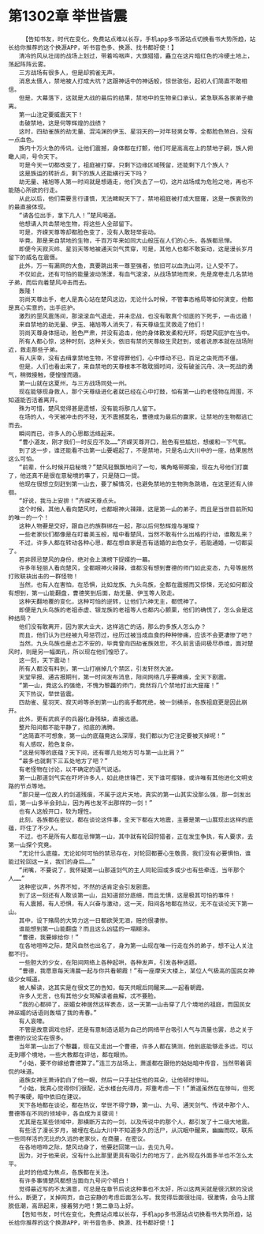 # 第1302章 举世皆震
        【告知书友，时代在变化，免费站点难以长存，手机app多书源站点切换看书大势所趋，站长给你推荐的这个换源APP，听书音色多、换源、找书都好使！】
       清冷的风从壮阔的战场上划过，带着呜咽声，大旗猎猎，矗立在这片暗红色的冷硬土地上，荡起阵阵云雾。
       三方战场有很多人，但是却鸦雀无声。
       消息太慑人，禁地被人打成大坑？这跟神话中的神话般，惊世骇俗，起初人们简直不敢相信。
       但是，大幕落下，这就是大战的最后的结果，禁地中的生物亲口承认，紧急联系各家弟子撤离。
       第一山注定要威震天下！
       击破禁地，这是何等辉煌的战绩？
       这时，四劫雀族的劫无量、混沌渊的伊玉、星羽天的一对年轻男女等，全都脸色煞白，没有一点血色。
       族内十万火急的传讯，让他们震撼，身体都在打颤，他们可是高高在上的禁地子嗣，族人俯瞰人间，号令天下。
       可是今天一切都改变了，祖庭被打穿，只剩下边缘区域残留，还能剩下几个族人？
       这是族运的转折点，剩下的族人还能横行天下吗？
       劫无量、褚旭等人第一时间就是想遁走，他们失去了一切，这片战场成为危险之地，再也不能随心所欲的行走。
       从此以后，他们需要言行谨慎，无法睥睨天下了，禁地祖庭被打成大窟窿，这是一族衰败的的最直接体现。
       “请各位出手，拿下几人！”楚风喝道。
       他想请人共击禁地生物，将这些人全部留下。
       可是，齐嵘天尊等却都脸色变了，没有人敢轻举妄动。
       毕竟，那是来自禁地的生物，千百万年来如同大山般压在人们的心头，各族都忌惮。
       即便今天寂灭岭、星羽天等地被通天剑气贯穿，可是，其他人也都不敢妄动，这是漫长岁月留下的威名在震慑。
       此外，万一有漏网的大鱼，真要跳出来一尊至强者，依旧可以血洗山河，让人受不了。
       不仅如此，还有可怕的能量波动荡漾，有血气滚滚，从战场禁地而来，先是席卷走几名禁地子弟，而后向着楚风冲击而去。
       轰隆！
       羽尚天尊出手，老人是真心站在楚风这边，无论什么时候，不管事态格局等如何演变，他都是真心实意的，出手庇护。
       激烈的罡风震荡间，那滚滚血气退走，并未恋战，也没有敢真个彻底的下死手，一击远遁！
       来自禁地的劫无量、伊玉、褚旭等人消失了，有天尊级生灵救走了他们！
       羽尚天尊身体摇动，脸色严肃，并没有追击，他的身体散发柔和光环，将楚风庇护在当中。
       所有人都心惊，这种时刻，这种关头，依旧有禁的天尊级生灵赶到，或者说原本就在战场附近，救走那些子弟。
       有人庆幸，没有去缉拿禁地生物，不曾得罪他们，心中悸动不已，百足之虫死而不僵。
       但是，人们也看出来了，来自禁地的天尊根本不敢耽搁时间，没有破釜沉舟、决一死战的勇气，稍微接触，便惶惶而遁。
       第一山就在这夏州，与三方战场同处一州。
       现在能够现身救人，那个天尊级进化者就已经在心中打鼓，怕有第一山的老怪物在周围，不知道能否活着离开。
       殊为可惜，楚风觉得甚是遗憾，没有能将那几人留下。
       在场的人，今天被冲击的不轻，无不震撼莫名，曹德成为最后的赢家，让禁地的生物都逃亡而去。
       瞬间而已，许多人的心思都活络起来。
       “曹小道友，刚才我们一时反应不及……”齐嵘天尊开口，脸色有些尴尬，想缓和一下气氛。
       到了这一步，谁还能看不出第一山要崛起了，不是禁地，只是名山大川中的一座，结果居然这么可怕。
       “前辈，什么时候开启秘境？”楚风轻飘飘地问了一句，嘴角略带揶揄，现在九号他们打赢了，他还真不是很在意秘境的事了，只是随口一提。
       他现在很想立刻赶到第一山去，要了解情况，也避免禁地的生物狗急跳墙，在这里还有人徘徊。
       “好说，我马上安排！”齐嵘天尊点头。
       这个时候，其他人看向楚风时，也都眼神火辣辣，这是第一山的弟子，而且是当世目前所知的唯一的一个！
       这种人物要是交好，跟自己的族群绑在一起，那以后何愁辉煌与璀璨？
       一些老家伙们都像是在盯着美玉般，暗中看楚风，当然不敢有什么出格的行动，谁敢乱来？
       不过，许多人都在转动各种心思，都在想自家是否有适婚的出色女子，若能通婚，一切都妥了。
       若非顾忌楚风的身份，绝对会上演榜下捉婿的一幕。
       许多年轻丽人看向楚风，全都眼神火辣辣，谁都没有想到曹德的师门如此变态，九号等居然打败联袂出击的一群怪物！
       当然，也有人在害怕，在恐惧，比如龙族、九头鸟族，全都在震撼而又惊悚，无论如何都没有想到，第一山能翻盘，曹德笑到后面，劫无量、伊玉等人败走。
       这种天翻地覆的变化，这种可怕的逆转，让他们六神无主，都慌神了。
       即便是九头鸟族的老祖赤虚、银龙族的老祖等人也都内心颤栗，他们的确慌了，怎么会是这种结局？
       他们没有敢离开，因为家大业大，这样逃亡的话，那么的多族人怎么办？
       而且，他们认为已经被九号惩罚过，经历过被当成血食的种种惨痛，应该不会更凄惨了吧？
       当然，九头鸟族也是忐忑不安的，毕竟曾向四劫雀族效忠，不久前言语间极尽恭维，面对楚风时，则是另一幅面孔，所以现在他们惶恐了。
       这一刻，天下震动！
       所有人都没有料到，第一山打崩掉几个禁区，引发轩然大波。
       天堂早报、通古报期刊，第一时间发布消息，阳间网络几乎要瘫痪，全天下剧震。
       “第一山，竟这么的强绝，不愧为黎龘的师门，竟然将几个禁地打出大窟窿！”
       天下热议，举世皆震。
       四劫雀、星羽天、寂灭岭等杀到第一山的高手都死绝，被一剑横杀，各族祖庭更是因此崩开。
       此外，更有武疯子的兵器化身残缺，直接远遁。
       整片阳间都不能平静了，彻底的沸腾。
       “这简直不可想象，第一山的底蕴竟这么深厚，我们都以为它注定要被灭掉呢！”
       有人感叹，脸色复杂。
       “这是何等的底蕴？天下间，还有哪几处地方可与第一山比肩？”
       “最多也就剩下三五处地方了吧？”
       有老怪物在讨论，以不确定的语气说话。
       第一山那道剑气实在吓坏许多人，如此绝世锋芒，天下谁可撄锋，或许唯有其他进化文明支路的节点等地。
       “那只是一位故人的剑道残痕，不属于这片天地，真实的第一山其实没那么强，那一剑发出后，第一山多半会封山，因为再也发不出那样的一剑！”
       也有人这般开口，较为理性。
       此刻，各族都在密议，都在谈论这件事，全天下都在大地震，主要是第一山展现出这样的底蕴，吓住了不少人。
       不过，也不是所有人都在忌惮第一山，其中就有轮回狩猎者，正在发生争执，有人要求，去第一山探个究竟。
       “无论什么底蕴，无论如何可怕的禁忌存在，对轮回都要心生敬畏，我们没有必要惧怕，谁能过轮回这一关，我们的身后……”
       “闭嘴，不要说了，我怀疑第一山那道剑气的主人同轮回或多或少也有些牵连，当年那个人……”
       这种密议声，外界不知，不然的话肯定会引发剧震。
       到了这一刻还有人敢谈第一山，且知道部分底细，而且无惧，这是极其可怕的事件！
       有人震撼，有人恐惧，有人兴奋与激动，这一天，阳间各地都在热议，无不在谈论天下第一山。
       其中，设下赌局的大势力这一日都欲哭无泪，赔的很凄惨。
       谁能想到第一山能翻盘？而且这么凶猛的一塌糊涂。
       “曹德，我要嫁给你！”
       在各地喧哗之际，楚风自然也出名了，身为第一山现在唯一行走在外的弟子，想不让人关注都不行。
       一些胆大的少女，在阳间网络上各种起哄，各种发声，引发各种话题。
       “曹德，我愿意每天清晨一起与你共看朝霞！”有一座摩天大楼上，某位人气极高的国民女神级少女喊道。
       被人解读，这其实是在很文艺的告知，每天共眠后同醒来……一起看朝霞。
       许多人无言，也有其他少女骂解读者曲解，忒不要脸。
       “我的心都碎了，巫媚女神居然这样表态，这一天第一山击穿了几个境地的祖庭，而国民女神巫媚的话语则轰塌了我的青春。”
       有人哀嚎。
       不管是故意调戏也好，还是有意制造话题为自己的网络平台吸引人气与流量也罢，总之关于曹德的议论实在很多。
       当年第一山出了个黎龘，现在又走出一个曹德，许多人都在猜测，他到底能够走多远，可以走到哪个境地，一些大教都在评估，都在眼热。
       “小姑，要不你嫁给曹德算了。”连三方战场上，萧遥都在跟他的姑姑暗中传音，当然带着调侃的味道。
       道族女神王萧诗韵白了他一眼，然后一只手扯住他的耳朵，让他顿时惨叫。
       “小姑，我真心觉得你们很配，近水楼台先得月，郑重考虑一下！”萧遥虽然在在惨叫，但死鸭子嘴硬，暗中依旧在建议。
       天下各地都在谈论，都在热议，举世不得宁静，第一山、九号、通天剑气、传说中那个人、曹德等在不同的领域中，各自成为关键词！
       尤其是在某些领域中，那横断万古的一剑，以及传说中的那个人，都引发了十二级大地震。
       有些活了漫长岁月，被埋在名山大川中不知道多久的活尸，从沉眠中醒来，幽幽而叹，联系一些同样活的无比的久远的老家伙，在商量，在密议。
       在各地喧哗之际，楚风动身了，他要赶回第一山，去见九号。
       因为，对于他来说，没有什么比那里更具有吸引力的地方了，此外现在外面多半也不怎么太平。
       此时的他成为焦点，各族都在关注。
       有许多事情楚风都想当面向九号问个明白！
       觉得最近写的不太满意，可总是在章节后说这种事也不太好，所以这两天就是很沉默的没说什么，断更了，关掉网页，自己安静的考虑后面怎么写。我觉得后面很壮阔，很激情，会马上摆脱低潮，高昂起来，接着努力吧！第二章马上好。
       【告知书友，时代在变化，免费站点难以长存，手机app多书源站点切换看书大势所趋，站长给你推荐的这个换源APP，听书音色多、换源、找书都好使！】